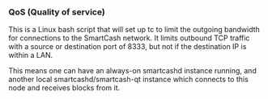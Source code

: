 ### QoS (Quality of service) ###

This is a Linux bash script that will set up tc to limit the outgoing bandwidth for connections to the SmartCash network. It limits outbound TCP traffic with a source or destination port of 8333, but not if the destination IP is within a LAN.

This means one can have an always-on smartcashd instance running, and another local smartcashd/smartcash-qt instance which connects to this node and receives blocks from it.
